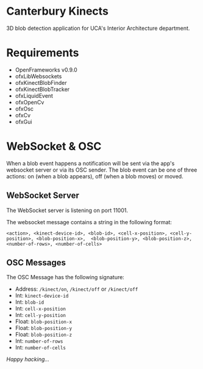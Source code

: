 # Canterbury Kinects

3D blob detection application for UCA's Interior Architecture department.

# Requirements

+ OpenFrameworks v0.9.0
+ ofxLibWebsockets
+ ofxKinectBlobFinder
+ ofxKinectBlobTracker
+ ofxLiquidEvent
+ ofxOpenCv
+ ofxOsc
+ ofxCv
+ ofxGui

# WebSocket & OSC

When a blob event happens a notification will be sent via the app's websocket server or via its OSC sender. The blob event can be one of three actions: on (when a blob appears), off (when a blob moves) or moved.

## WebSocket Server

The WebSocket server is listening on port 11001.

The websocket message contains a string in the following format:

```
<action>, <kinect-device-id>, <blob-id>, <cell-x-position>, <cell-y-position>, <blob-position-x>,  <blob-position-y>, <blob-position-z>, <number-of-rows>, <number-of-cells>
````

## OSC Messages

The OSC Message has the following signature:

+ Address: `/kinect/on`, `/kinect/off` or `/kinect/off`
+ Int: `kinect-device-id`
+ Int: `blob-id`
+ Int: `cell-x-position`
+ Int: `cell-y-position`
+ Float: `blob-position-x`
+ Float: `blob-position-y`
+ Float: `blob-position-z`
+ Int: `number-of-rows`
+ Int: `number-of-cells`

_Happy hacking..._
